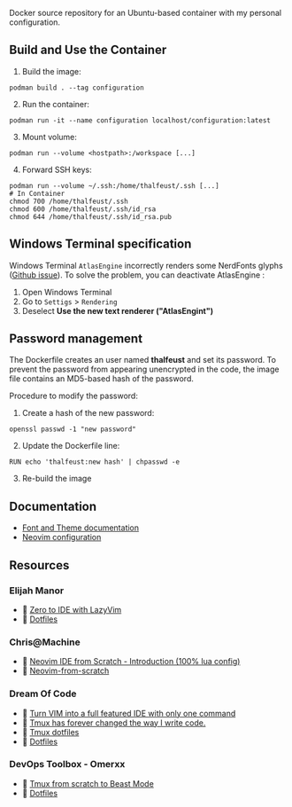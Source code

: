 Docker source repository for an Ubuntu-based container with my personal configuration.

## Build and Use the Container

1. Build the image:
```shell
podman build . --tag configuration
```
2. Run the container:
```shell
podman run -it --name configuration localhost/configuration:latest
```

3. Mount volume:
```shell
podman run --volume <hostpath>:/workspace [...]
```

4. Forward SSH keys:
```shell
podman run --volume ~/.ssh:/home/thalfeust/.ssh [...]
# In Container
chmod 700 /home/thalfeust/.ssh
chmod 600 /home/thalfeust/.ssh/id_rsa
chmod 644 /home/thalfeust/.ssh/id_rsa.pub
```

## Windows Terminal specification

Windows Terminal `AtlasEngine` incorrectly renders some NerdFonts glyphs ([Github issue](https://github.com/microsoft/terminal/issues/14022)).
To solve the problem, you can deactivate AtlasEngine :
1. Open Windows Terminal
2. Go to `Settigs` > `Rendering`
3. Deselect **Use the new text renderer ("AtlasEngint")**

## Password management

The Dockerfile creates an user named **thalfeust** and set its password. To prevent the password from appearing unencrypted in the code, the image file contains an MD5-based hash of the password.

Procedure to modify the password:
1. Create a hash of the new password:
```shell
openssl passwd -1 "new password"
```
2. Update the Dockerfile line:
```shell
RUN echo 'thalfeust:new hash' | chpasswd -e
```
3. Re-build the image

## Documentation

* [Font and Theme documentation](./doc/FontAndTheme.md)
* [Neovim configuration](./doc/NeovimConfiguration.md)

## Resources

### Elijah Manor
* 󰗃 [Zero to IDE with LazyVim](https://www.youtube.com/watch?v=N93cTbtLCIM) 
*  [Dotfiles](https://github.com/elijahmanor/dotfiles/tree/master)

### Chris@Machine
* 󰗃 [Neovim IDE from Scratch - Introduction (100% lua config)](https://www.youtube.com/watch?v=ctH-a-1eUME&list=PLhoH5vyxr6Qq41NFL4GvhFp-WLd5xzIzZ)
* 󰊤 [Neovim-from-scratch](https://github.com/LunarVim/Neovim-from-scratch)

### Dream Of Code
* 󰗃 [Turn VIM into a full featured IDE with only one command](https://www.youtube.com/watch?v=Mtgo-nP_r8Y&list=PL05iK6gnYad1sb4iQyqsim_Jc_peZdNXf)
* 󰗃 [Tmux has forever changed the way I write code.](https://www.youtube.com/watch?v=DzNmUNvnB04)
*  [Tmux dotfiles](https://github.com/dreamsofcode-io/tmux/blob/main/tmux.conf)
*  [Dotfiles](https://github.com/dreamsofautonomy/dotfiles)

### DevOps Toolbox - Omerxx
* 󰗃 [Tmux from scratch to Beast Mode](https://www.youtube.com/watch?v=GH3kpsbbERo)
*  [Dotfiles](https://github.com/omerxx/dotfiles)